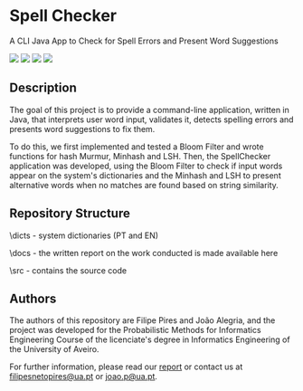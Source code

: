 # Spell Checker
A CLI Java App to Check for Spell Errors and Present Word Suggestions

![](https://img.shields.io/badge/Academical%20Project-Yes-green)
![](https://img.shields.io/badge/License-Free%20To%20Use-green)
![](https://img.shields.io/badge/Made%20with-Java-red)
![](https://img.shields.io/badge/Maintained-No-red)

## Description

The goal of this project is to provide a command-line application, written in Java, that interprets user word input, validates it, detects spelling errors and presents word suggestions to fix them.

To do this, we first implemented and tested a Bloom Filter and wrote functions for hash Murmur, Minhash and LSH.
Then, the SpellChecker application was developed, using the Bloom Filter to check if input words appear on the system's dictionaries and the Minhash and LSH to present alternative words when no matches are found based on string similarity.

## Repository Structure

\dicts - system dictionaries (PT and EN)

\docs - the written report on the work conducted is made available here

\src - contains the source code

## Authors

The authors of this repository are Filipe Pires and João Alegria, and the project was developed for the Probabilistic Methods for Informatics Engineering Course of the licenciate's degree in Informatics Engineering of the University of Aveiro.

For further information, please read our [report](https://github.com/FilipePires98/SpellChecker/blob/master/docs/Relat%C3%B3rio.pdf) or contact us at filipesnetopires@ua.pt or joao.p@ua.pt.
